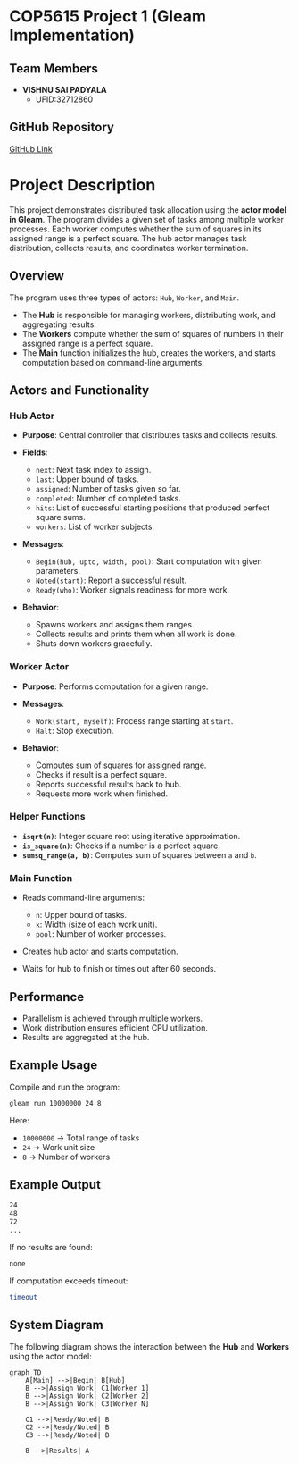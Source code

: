 # COP5615 Project 1 (Gleam Implementation)

## Team Members

- **VISHNU SAI PADYALA**  
  - UFID:32712860

## GitHub Repository

[GitHub Link]([https://github.com/your-repo-link](https://github.com/VISHNU07202003/COP5615-Project-1-Gleam-Implementation-))

# Project Description

This project demonstrates distributed task allocation using the **actor model in Gleam**. The program divides a given set of tasks among multiple worker processes. Each worker computes whether the sum of squares in its assigned range is a perfect square. The hub actor manages task distribution, collects results, and coordinates worker termination.

## Overview

The program uses three types of actors: `Hub`, `Worker`, and `Main`.

- The **Hub** is responsible for managing workers, distributing work, and aggregating results.
- The **Workers** compute whether the sum of squares of numbers in their assigned range is a perfect square.
- The **Main** function initializes the hub, creates the workers, and starts computation based on command-line arguments.

## Actors and Functionality

### Hub Actor
- **Purpose**: Central controller that distributes tasks and collects results.
- **Fields**:  
  - `next`: Next task index to assign.  
  - `last`: Upper bound of tasks.  
  - `assigned`: Number of tasks given so far.  
  - `completed`: Number of completed tasks.  
  - `hits`: List of successful starting positions that produced perfect square sums.  
  - `workers`: List of worker subjects.  

- **Messages**:  
  - `Begin(hub, upto, width, pool)`: Start computation with given parameters.  
  - `Noted(start)`: Report a successful result.  
  - `Ready(who)`: Worker signals readiness for more work.  

- **Behavior**:  
  - Spawns workers and assigns them ranges.  
  - Collects results and prints them when all work is done.  
  - Shuts down workers gracefully.  

### Worker Actor
- **Purpose**: Performs computation for a given range.  
- **Messages**:  
  - `Work(start, myself)`: Process range starting at `start`.  
  - `Halt`: Stop execution.  

- **Behavior**:  
  - Computes sum of squares for assigned range.  
  - Checks if result is a perfect square.  
  - Reports successful results back to hub.  
  - Requests more work when finished.  

### Helper Functions
- **`isqrt(n)`**: Integer square root using iterative approximation.  
- **`is_square(n)`**: Checks if a number is a perfect square.  
- **`sumsq_range(a, b)`**: Computes sum of squares between `a` and `b`.  

### Main Function
- Reads command-line arguments:  
  - `n`: Upper bound of tasks.  
  - `k`: Width (size of each work unit).  
  - `pool`: Number of worker processes.  

- Creates hub actor and starts computation.  
- Waits for hub to finish or times out after 60 seconds.  

## Performance
- Parallelism is achieved through multiple workers.  
- Work distribution ensures efficient CPU utilization.  
- Results are aggregated at the hub.  

## Example Usage

Compile and run the program:

```bash
gleam run 10000000 24 8
```

Here:  
- `10000000` → Total range of tasks  
- `24` → Work unit size  
- `8` → Number of workers  

## Example Output

```bash
24
48
72
...
```

If no results are found:  

```bash
none
```

If computation exceeds timeout:  

```bash
timeout
```

## System Diagram

The following diagram shows the interaction between the **Hub** and **Workers** using the actor model:

```mermaid
graph TD
    A[Main] -->|Begin| B[Hub]
    B -->|Assign Work| C1[Worker 1]
    B -->|Assign Work| C2[Worker 2]
    B -->|Assign Work| C3[Worker N]

    C1 -->|Ready/Noted| B
    C2 -->|Ready/Noted| B
    C3 -->|Ready/Noted| B

    B -->|Results| A
```
